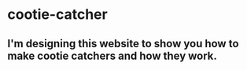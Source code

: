 # cootie-catcher

## I'm designing this website to show you how to make cootie catchers and how they work.
